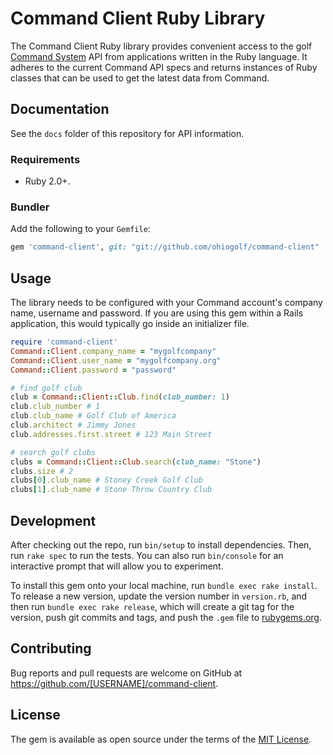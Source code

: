 # Command Client Ruby Library

The Command Client Ruby library provides convenient access to the golf
[Command System](http://www.commandsystem.org/) API from applications written
in the Ruby language. It adheres to the current Command API specs and returns
instances of Ruby classes that can be used to get the latest data from
Command.

## Documentation

See the `docs` folder of this repository for API information.

### Requirements

* Ruby 2.0+.

### Bundler

Add the following to your `Gemfile`:

``` ruby
gem 'command-client', git: "git://github.com/ohiogolf/command-client"
```

## Usage

The library needs to be configured with your Command account's company name,
username and password. If you are using this gem within a Rails application,
this would typically go inside an initializer file.

``` ruby
require 'command-client'
Command::Client.company_name = "mygolfcompany"
Command::Client.user_name = "mygolfcompany.org"
Command::Client.password = "password"

# find golf club
club = Command::Client::Club.find(club_number: 1)
club.club_number # 1
club.club_name # Golf Club of America
club.architect # Jimmy Jones
club.addresses.first.street # 123 Main Street

# search golf clubs
clubs = Command::Client::Club.search(club_name: "Stone")
clubs.size # 2
clubs[0].club_name # Stoney Creek Golf Club
clubs[1].club_name # Stone Throw Country Club
```

## Development

After checking out the repo, run `bin/setup` to install dependencies. Then, run `rake spec` to run the tests. You can also run `bin/console` for an interactive prompt that will allow you to experiment.

To install this gem onto your local machine, run `bundle exec rake install`. To release a new version, update the version number in `version.rb`, and then run `bundle exec rake release`, which will create a git tag for the version, push git commits and tags, and push the `.gem` file to [rubygems.org](https://rubygems.org).

## Contributing

Bug reports and pull requests are welcome on GitHub at https://github.com/[USERNAME]/command-client.

## License

The gem is available as open source under the terms of the [MIT License](https://opensource.org/licenses/MIT).
